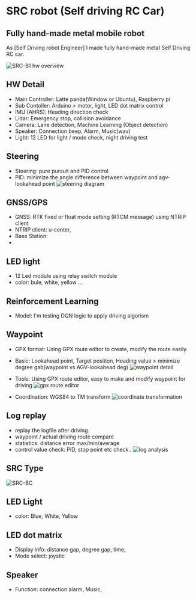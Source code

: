 # SRC robot (Self driving RC Car)
## Fully hand-made metal mobile robot
As [Self Driving robot Engineer] I made fully hand-made metal Self Driving RC car.

![SRC-B1 hw overview](https://user-images.githubusercontent.com/32663016/114103450-1ec3cf00-9904-11eb-9560-2d96f6660764.png)

## HW Detail 
- Main Controller: Latte panda(Window or Ubuntu), Raspberry pi
- Sub Contoller: Arduino > motor, light, LED dot matrix control
- IMU (AHRS): Heading direction check
- Lidar: Emergency stop, collision avoidance
- Camera: Lane detection, Machine Learning (Object detection)
- Speaker: Connection beep, Alarm, Music(wav)
- Light: 12 LED for light / mode check, night driving test

## Steering
- Steering: pure pursuit and PID control
- PID: minimize the angle difference between waypoint and agv-lookahead point
![steering diagram](https://user-images.githubusercontent.com/32663016/114169812-03d97500-996d-11eb-831b-41ac7f2191fa.png)

## GNSS/GPS
- GNSS: RTK fixed or float mode setting (RTCM message) using NTRIP client
- NTRIP client: u-center, 
- Base Station: 
- 

## LED light
- 12 Led module using relay switch module
- color: bule, white, yellow ...

## Reinforcement Learning
- Model: I'm testing DQN logic to apply driving algorism 

## Waypoint
- GPX format: Using GPX route editor to create, modify the route easily.

- Basic: Lookahead point, Target position, Heading value > minimize degree gab(waypoint vs AGV-lookahead deg)
![waypoint detail](https://user-images.githubusercontent.com/32663016/114104917-b9bda880-9906-11eb-9364-4e94e936f8db.png)
- Tools: Using GPX route editor, easy to make and modify waypoint for driving
![gpx route editor](https://user-images.githubusercontent.com/32663016/114106540-f0e18900-9909-11eb-8efd-35cec42236dc.png)
- Coordination: WGS84 to TM transform
![coordinate transformation](https://user-images.githubusercontent.com/32663016/114106125-115d1380-9909-11eb-8894-97cdaa8b7b61.png)


## Log replay
- replay the logfile after driving.
- waypoint / actual driving route compare
- statistics: distance error max/min/average
- control value check: PID, stop point etc check..
![log analysis](https://user-images.githubusercontent.com/32663016/114105530-e2926d80-9907-11eb-81bf-85ef355ecca8.png)

## SRC Type
![SRC-BC](https://user-images.githubusercontent.com/32663016/114103638-73ffe080-9904-11eb-9f0f-82286d8f09cf.png)

## LED Light
- color: Blue, White, Yellow

## LED dot matrix
- Display info: distance gap, degree gap, time, 
- Mode select: joystic

## Speaker
- Function: connection alarm, Music, 






